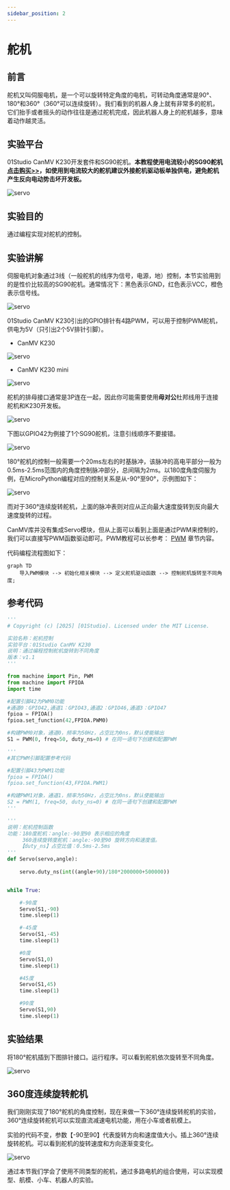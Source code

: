 ```yaml
---
sidebar_position: 2
---
```


# 舵机

## 前言
舵机又叫伺服电机，是一个可以旋转特定角度的电机，可转动角度通常是90°、180°和360°（360°可以连续旋转）。我们看到的机器人身上就有非常多的舵机，它们抬手或者摇头的动作往往是通过舵机完成，因此机器人身上的舵机越多，意味着动作越灵活。

## 实验平台

01Studio CanMV K230开发套件和SG90舵机。**本教程使用电流较小的SG90舵机 [点击购买>>](https://item.taobao.com/item.htm?id=623613580232)，如使用到电流较大的舵机建议外接舵机驱动板单独供电，避免舵机产生反向电动势击坏开发板。**

![servo](./img/servo/servo1.png)

## 实验目的
通过编程实现对舵机的控制。

## 实验讲解

伺服电机对象通过3线（一般舵机的线序为信号，电源，地）控制，本节实验用到的是性价比较高的SG90舵机。通常情况下：黑色表示GND，红色表示VCC，橙色表示信号线。

![servo](./img/servo/servo2.png)

01Studio CanMV K230引出的GPIO排针有4路PWM，可以用于控制PWM舵机，供电为5V（只引出2个5V排针引脚）。

- CanMV K230

![servo](./img/servo/servo2_1.png)

- CanMV K230 mini

![servo](./img/servo/servo2_1_1.png)

舵机的排母接口通常是3P连在一起，因此你可能需要使用**母对公**杜邦线用于连接舵机和K230开发板。

![servo](./img/servo/servo2_2.png)

下图以GPIO42为例接了1个SG90舵机，注意引线顺序不要接错。

![servo](./img/servo/servo3.png)

180°舵机的控制一般需要一个20ms左右的时基脉冲，该脉冲的高电平部分一般为0.5ms-2.5ms范围内的角度控制脉冲部分，总间隔为2ms。以180度角度伺服为例，在MicroPython编程对应的控制关系是从-90°至90°，示例图如下：

![servo](./img/servo/servo4.jpg)

而对于360°连续旋转舵机，上面的脉冲表则对应从正向最大速度旋转到反向最大速度旋转的过程。

CanMV库并没有集成Servo模块，但从上面可以看到上面是通过PWM来控制的，我们可以直接写PWM函数驱动即可。PWM教程可以长参考： [PWM](../basic_examples/pwm_beep.md) 章节内容。

代码编程流程图如下：

```mermaid
graph TD
    导入PWM模块 --> 初始化相关模块 --> 定义舵机驱动函数 --> 控制舵机旋转至不同角度;
```

## 参考代码

```python
'''
# Copyright (c) [2025] [01Studio]. Licensed under the MIT License.

实验名称：舵机控制
实验平台：01Studio CanMV K230
说明：通过编程控制舵机旋转到不同角度
版本：v1.1
'''

from machine import Pin, PWM
from machine import FPIOA
import time

#配置引脚42为PWM0功能
#通道0：GPIO42,通道1：GPIO43,通道2：GPIO46,通道3：GPIO47
fpioa = FPIOA()
fpioa.set_function(42,FPIOA.PWM0)

#构建PWM0对象，通道0，频率为50Hz，占空比为0ns，默认使能输出
S1 = PWM(0, freq=50, duty_ns=0) # 在同一语句下创建和配置PWM

'''
#其它PWM引脚配置参考代码

#配置引脚43为PWM1功能
fpioa = FPIOA()
fpioa.set_function(43,FPIOA.PWM1)

#构建PWM1对象，通道1，频率为50Hz，占空比为0ns，默认使能输出
S2 = PWM(1, freq=50, duty_ns=0) # 在同一语句下创建和配置PWM
'''

'''
说明：舵机控制函数
功能：180度舵机：angle:-90至90 表示相应的角度
     360连续旋转度舵机：angle:-90至90 旋转方向和速度值。
    【duty_ns】占空比值：0.5ms-2.5ms
'''
def Servo(servo,angle):
    
    servo.duty_ns(int((angle+90)/180*2000000+500000))


while True:

    #-90度
    Servo(S1,-90)
    time.sleep(1)

    #-45度
    Servo(S1,-45)
    time.sleep(1)

    #0度
    Servo(S1,0)
    time.sleep(1)

    #45度
    Servo(S1,45)
    time.sleep(1)

    #90度
    Servo(S1,90)
    time.sleep(1)

```

## 实验结果

将180°舵机插到下图排针接口。运行程序。可以看到舵机依次旋转至不同角度。

![servo](./img/servo/servo3.png)

## 360度连续旋转舵机

我们刚刚实现了180°舵机的角度控制，现在来做一下360°连续旋转舵机的实验，360°连续旋转舵机可以实现直流减速电机功能，用在小车或者航模上。

实验的代码不变，参数【-90至90】代表旋转方向和速度值大小。插上360°连续旋转舵机。可以看到舵机的旋转速度和方向逐渐变变化。

![servo](./img/servo/servo1.png)

通过本节我们学会了使用不同类型的舵机，通过多路电机的组合使用，可以实现模型、航模、小车、机器人的实验。